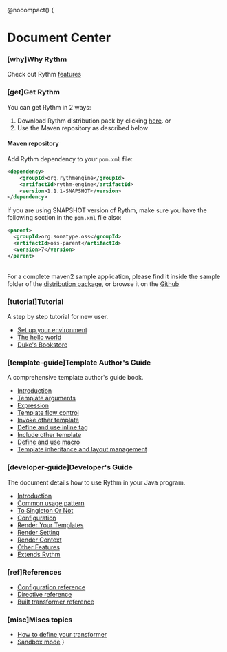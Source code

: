 @nocompact() {
<h1 data-book="index">Document Center</h1>

### [why]Why Rythm

Check out Rythm [features](feature.md)

### [get]Get Rythm

You can get Rythm in 2 ways:

1. Download Rythm distribution pack by clicking [here](@_play.configuration.get("dist.url")). or
1. Use the Maven repository as described below


#### Maven repository

Add Rythm dependency to your `pom.xml` file:

```xml
<dependency>
    <groupId>org.rythmengine</groupId>
    <artifactId>rythm-engine</artifactId>
    <version>1.1.1-SNAPSHOT</version>
</dependency>
```

If you are using SNAPSHOT version of Rythm, make sure you have the following section in the `pom.xml` file also:

```xml
<parent>
  <groupId>org.sonatype.oss</groupId>
  <artifactId>oss-parent</artifactId>
  <version>7</version>
</parent>
```

<br/>

<div class="alert"><i class="icon-info-sign" style="font-size: 120%"></i>
For a complete maven2 sample application, please find it inside the sample folder of the <a href="/dist/rythm-engine-1.0-b5-SNAPSHOT-dist.zip">distribution package</a>, or browse it on the <a target="_blank" href="https://github.com/greenlaw110/Rythm/tree/1.0/samples/MavnSampleProject">Github</a>
</div>

### [tutorial]Tutorial

A step by step tutorial for new user.

* [Set up your environment](tutorial.md#env)
* [The hello world](tutorial.md#hello)
* [Duke's Bookstore](tutorial.md#bookstore)

### [template-guide]Template Author's Guide

A comprehensive template author's guide book.

* [Introduction](template_guide.md#introduction)
* [Template arguments](template_guide.md#argument)
* [Expression](template_guide.md#expression)
* [Template flow control](template_guide.md#flow-control)
* [Invoke other template](template_guide.md#invoke_template)
* [Define and use inline tag](template_guide.md#inline_tag)
* [Include other template](template_guide.md#include)
* [Define and use macro](template_guide.md#macro)
* [Template inheritance and layout management](template_guide.md#inheritance)

### [developer-guide]Developer's Guide

The document details how to use Rythm in your Java program.

* [Introduction](developer_guide.md#introduction)
* [Common usage pattern](developer_guide.md#pattern)
* [To Singleton Or Not](developer_guide.md#singleton_or_not)
* [Configuration](developer_guide.md#Configuration)
* [Render Your Templates](developer_guide.md#render)
* [Render Setting](developer_guide.md#render_setting)
* [Render Context](developer_guide.md#render_context)
* [Other Features](developer_guide.md#miscs)
* [Extends Rythm](developer_guide.md#extension)

### [ref]References

* [Configuration reference](configuration.md)
* [Directive reference](directive.md)
* [Built transformer reference](builtin_transformer.md)

### [misc]Miscs topics

* [How to define your transformer](user_defined_transformer.md)
* [Sandbox mode](sandbox.md)
}
